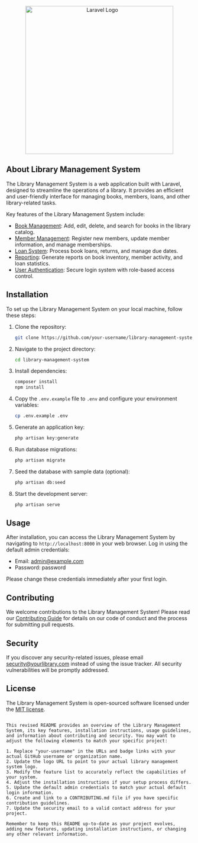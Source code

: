 <p align="center"><a href="https://laravel.com" target="_blank"><img src="https://raw.githubusercontent.com/laravel/art/master/logo-lockup/5%20SVG/2%20CMYK/1%20Full%20Color/laravel-logolockup-cmyk-red.svg" width="400" alt="Laravel Logo"></a></p>

## About Library Management System

The Library Management System is a web application built with Laravel, designed to streamline the operations of a library. It provides an efficient and user-friendly interface for managing books, members, loans, and other library-related tasks.

Key features of the Library Management System include:

- [Book Management](link-to-book-management-docs): Add, edit, delete, and search for books in the library catalog.
- [Member Management](link-to-member-management-docs): Register new members, update member information, and manage memberships.
- [Loan System](link-to-loan-system-docs): Process book loans, returns, and manage due dates.
- [Reporting](link-to-reporting-docs): Generate reports on book inventory, member activity, and loan statistics.
- [User Authentication](link-to-auth-docs): Secure login system with role-based access control.

## Installation

To set up the Library Management System on your local machine, follow these steps:

1. Clone the repository:
   ```bash
   git clone https://github.com/your-username/library-management-system.git
   ```

2. Navigate to the project directory:
   ```bash
   cd library-management-system
   ```

3. Install dependencies:
   ```bash
   composer install
   npm install
   ```

4. Copy the `.env.example` file to `.env` and configure your environment variables:
   ```bash
   cp .env.example .env
   ```

5. Generate an application key:
   ```bash
   php artisan key:generate
   ```

6. Run database migrations:
   ```bash
   php artisan migrate
   ```

7. Seed the database with sample data (optional):
   ```bash
   php artisan db:seed
   ```

8. Start the development server:
   ```bash
   php artisan serve
   ```

## Usage

After installation, you can access the Library Management System by navigating to `http://localhost:8000` in your web browser. Log in using the default admin credentials:

- Email: admin@example.com
- Password: password

Please change these credentials immediately after your first login.

## Contributing

We welcome contributions to the Library Management System! Please read our [Contributing Guide](CONTRIBUTING.md) for details on our code of conduct and the process for submitting pull requests.

## Security

If you discover any security-related issues, please email security@yourlibrary.com instead of using the issue tracker. All security vulnerabilities will be promptly addressed.

## License

The Library Management System is open-sourced software licensed under the [MIT license](https://opensource.org/licenses/MIT).
```

This revised README provides an overview of the Library Management System, its key features, installation instructions, usage guidelines, and information about contributing and security. You may want to adjust the following elements to match your specific project:

1. Replace "your-username" in the URLs and badge links with your actual GitHub username or organization name.
2. Update the logo URL to point to your actual library management system logo.
3. Modify the feature list to accurately reflect the capabilities of your system.
4. Adjust the installation instructions if your setup process differs.
5. Update the default admin credentials to match your actual default login information.
6. Create and link to a CONTRIBUTING.md file if you have specific contribution guidelines.
7. Update the security email to a valid contact address for your project.

Remember to keep this README up-to-date as your project evolves, adding new features, updating installation instructions, or changing any other relevant information.
